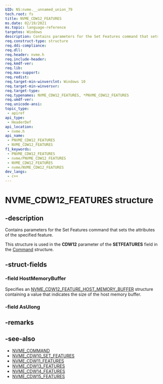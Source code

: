 ```yaml
---
UID: NS:nvme.__unnamed_union_79
tech.root: fs 
title: NVME_CDW12_FEATURES
ms.date: 02/19/2021 
ms.topic: language-reference
targetos: Windows
description: Contains parameters for the Set Features command that sets the attributes of the specified feature.
req.construct-type: structure
req.ddi-compliance: 
req.dll: 
req.header: nvme.h
req.include-header: 
req.kmdf-ver: 
req.lib: 
req.max-support: 
req.redist: 
req.target-min-winverclnt: Windows 10 
req.target-min-winversvr: 
req.target-type: 
req.typenames: NVME_CDW12_FEATURES, *PNVME_CDW12_FEATURES
req.umdf-ver: 
req.unicode-ansi: 
topic_type:
 - apiref
api_type:
 - HeaderDef
api_location:
 - nvme.h
api_name:
 - PNVME_CDW12_FEATURES
 - NVME_CDW12_FEATURES
f1_keywords:
 - PNVME_CDW12_FEATURES
 - nvme/PNVME_CDW12_FEATURES
 - NVME_CDW12_FEATURES
 - nvme/NVME_CDW12_FEATURES
dev_langs:
 - c++
---
```


# NVME_CDW12_FEATURES structure

## -description

Contains parameters for the Set Features command that sets the attributes of the specified feature.

This structure is used in the **CDW12** parameter of the **SETFEATURES** field in the [Command](ns-nvme-nvme_command.md) structure.

## -struct-fields

### -field HostMemoryBuffer

Specifies an [NVME_CDW12_FEATURE_HOST_MEMORY_BUFFER](ns-nvme-nvme_cdw12_feature_host_memory_buffer.md) structure containing a value that indicates the size of the host memory buffer.

### -field AsUlong

## -remarks

## -see-also

- [NVME_COMMAND](ns-nvme-nvme_command.md)
- [NVME_CDW10_SET_FEATURES](ns-nvme-nvme_cdw10_set_features.md)
- [NVME_CDW11_FEATURES](ns-nvme-nvme_cdw11_features.md)
- [NVME_CDW13_FEATURES](ns-nvme-nvme_cdw13_features.md)
- [NVME_CDW14_FEATURES](ns-nvme-nvme_cdw14_features.md)
- [NVME_CDW15_FEATURES](ns-nvme-nvme_cdw15_features.md)

